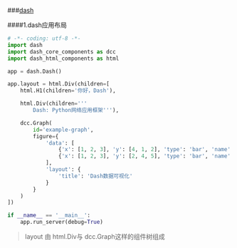 ###[dash](https://www.jianshu.com/p/0aaafaa33bb1)

####1.dash应用布局
```python
# -*- coding: utf-8 -*-
import dash
import dash_core_components as dcc
import dash_html_components as html

app = dash.Dash()

app.layout = html.Div(children=[
    html.H1(children='你好，Dash'),

    html.Div(children='''
        Dash: Python网络应用框架'''),

    dcc.Graph(
        id='example-graph',
        figure={
            'data': [
                {'x': [1, 2, 3], 'y': [4, 1, 2], 'type': 'bar', 'name': '北京'},
                {'x': [1, 2, 3], 'y': [2, 4, 5], 'type': 'bar', 'name': '天津'},
            ],
            'layout': {
                'title': 'Dash数据可视化'
            }
        }
    )
])

if __name__ == '__main__':
    app.run_server(debug=True)
```
> layout 由 html.Div与 dcc.Graph这样的组件树组成
> 